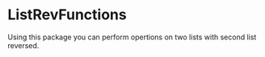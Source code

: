 # ListRevFunctions

Using this package you can perform opertions on two lists with second list reversed.
